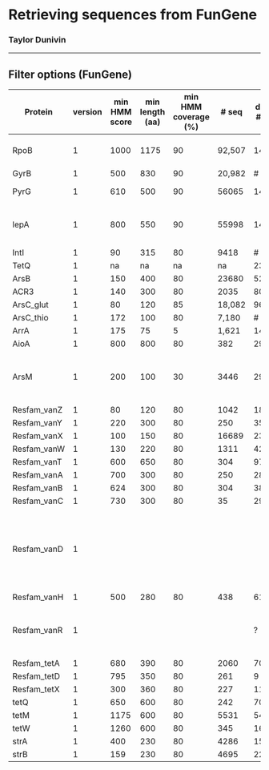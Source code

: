 # Retrieving sequences from FunGene
### Taylor Dunivin

---
## Filter options (FunGene)

| Protein |  version |min HMM score | min length (aa) | min HMM coverage (%) |  # seq | derep # seq | Comments |
| --------- | ----- | ---------- | --------- | -------- | -------- | -------- |:-----: |
| RpoB | 1 | 1000 | 1175 | 90 | 92,507 | 14876 | u + Eisen '08 scg; Tringe |
| GyrB | 1 | 500 | 830 | 90 | 20,982 | # |  |
| PyrG | 1 | 610 | 500 | 90 | 56065 | 14107 | Wu + Eisen '08 scg | 
| lepA | 1 | 800 | 550 | 90 | 55998 | 14587 | Tringe paper lists as single copy gene | 
| IntI | 1 | 90 | 315 | 80 | 9418 | # |  |
| TetQ | 1 | na | na | na | na | 235 | # | 
| ArsB | 1 | 150 | 400 | 80 | 23680 | 5250 | # | 
| ACR3 | 1 | 140 | 300 | 80 | 2035 | 8002 |  | 
| ArsC_glut | 1 | 80 | 120 | 85 | 18,082 | 9635 |  | 
| ArsC_thio | 1 | 172 | 100 | 80 | 7,180 | # |  | 
| ArrA | 1 | 175 | 75 | 5 | 1,621 | 1487 |  | 
| AioA | 1 | 800 | 800 | 80 | 382 | 293 |  | 
| ArsM | 1 | 200 | 100 | 30 | 3446 | 2948 | only selected As-related seqs; sort aplhabetical | 
| Resfam_vanZ | 1 | 80 | 120 | 80 | 1042 | 189 |  | 
| Resfam_vanY | 1 | 220 | 300 | 80 | 250 | 35 |  | 
| Resfam_vanX | 1 | 100 | 150 | 80 | 16689 | 2340 |  | 
| Resfam_vanW | 1 | 130 | 220 | 80 | 1311 | 423 |  | 
| Resfam_vanT | 1 | 600 | 650 | 80 | 304 | 97 |  | 
| Resfam_vanA | 1 | 700 | 300 | 80 | 250 | 28 |  | 
| Resfam_vanB | 1 | 624 | 300 | 80 | 304 | 38 |  | 
| Resfam_vanC | 1 | 730 | 300 | 80 | 35 | 29 |  | 
| Resfam_vanD | 1 |  |  |  |  |  | Excluding since database cannot distinguish between other van proteins | 
| Resfam_vanH | 1 | 500 | 280 | 80 | 438 | 61 |  | 
| Resfam_vanR | 1 |  |  |  |  | ? | Did not include since it's a regulatory protein | 
| Resfam_tetA | 1 | 680 | 390 | 80 | 2060 | 70 |  | 
| Resfam_tetD | 1 | 795 | 350 | 80 | 261 | 9 |  | 
| Resfam_tetX | 1 | 300 | 360 | 80 | 227 | 112 |  | 
| tetQ | 1 | 650 | 600 | 80 | 242 | 70 |  | 
| tetM | 1 | 1175 | 600 | 80 | 5531 | 543 |  | 
| tetW | 1 | 1260 | 600 | 80 | 345 | 169 |  | 
| strA | 1 | 400 | 230 | 80 | 4286 | 154 |  | 
| strB | 1 | 159 | 230 | 80 | 4695 | 222 |  | 

